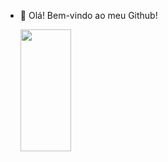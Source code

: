 - 👋 Olá! Bem-vindo ao meu Github!

  <img width="41%" height="195px" src="https://github-readme-stats.vercel.app/api/top-langs/?username=MarceloFortinoDEV&layout=compact&hide_border=true&title_color=0000aa&text_color=ffffff&bg_color=fff" />
